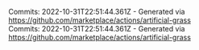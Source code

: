 Commits: 2022-10-31T22:51:44.361Z - Generated via https://github.com/marketplace/actions/artificial-grass
<br>
Commits: 2022-10-31T22:51:44.361Z - Generated via https://github.com/marketplace/actions/artificial-grass
<br>

